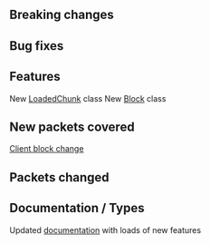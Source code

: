 ## Breaking changes

## Bug fixes

## Features
New [LoadedChunk](https://oscarnow.github.io/minecraft-server/unstable/classes/LoadedChunk) class
New [Block](https://oscarnow.github.io/minecraft-server/unstable/classes/Block) class

## New packets covered
[Client block change](https://oscarnow.github.io/minecraft-server/unstable/classes/LoadedChunk#setBlock)

## Packets changed

## Documentation / Types
Updated [documentation](https://oscarnow.github.io/minecraft-server/unstable/) with loads of new features
